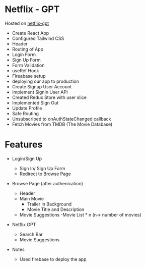 # Netflix - GPT
Hosted on [netflix-gpt](https://netflix-gpt-a93ae.web.app/)

- Create React App
- Configured Tailwind CSS
- Header
- Routing of App
- Login Form
- Sign Up Form
- Form Validation
- useRef Hook
- Fireabase setup
- deploying our app to production
- Create Signup User Account
- Implement SignIn User API
- Created Redux Store with user slice
- Implemented Sign Out
- Update Profile
- Safe Routing
- Unsubscribed to onAuthStateChanged callback
- Fetch Movies from TMDB (The Movie Database)

# Features

- Login/Sign Up
    - Sign In/ Sign Up Form
    - Redirect to Browse Page

- Browse Page (after authenication)
    - Header
    - Main Movie
        - Trailer in Background
        - Movie Title and Description
    - Movie Suggestions
        -Movie List * n (n-> number of movies)

- Netflix GPT
    - Search Bar
    - Movie Suggestions



- Notes
    - Used firebase to deploy the app